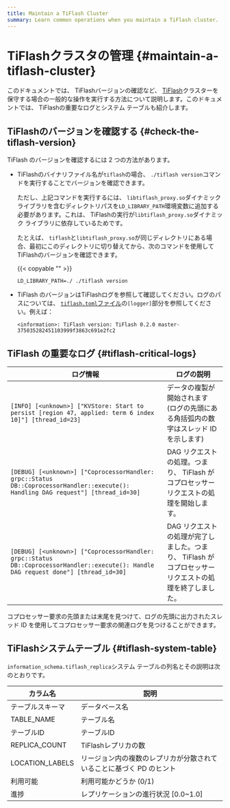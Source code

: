 ```yaml
---
title: Maintain a TiFlash Cluster
summary: Learn common operations when you maintain a TiFlash cluster.
---
```


# TiFlashクラスタの管理 {#maintain-a-tiflash-cluster}

このドキュメントでは、 TiFlashバージョンの確認など、 [TiFlash](/tiflash/tiflash-overview.md)クラスターを保守する場合の一般的な操作を実行する方法について説明します。このドキュメントでは、 TiFlashの重要なログとシステム テーブルも紹介します。

## TiFlashのバージョンを確認する {#check-the-tiflash-version}

TiFlash のバージョンを確認するには 2 つの方法があります。

-   TiFlashのバイナリファイル名が`tiflash`の場合、 `./tiflash version`コマンドを実行することでバージョンを確認できます。

    ただし、上記コマンドを実行するには、 `libtiflash_proxy.so`ダイナミックライブラリを含むディレクトリパスを`LD_LIBRARY_PATH`環境変数に追加する必要があります。これは、 TiFlashの実行が`libtiflash_proxy.so`ダイナミック ライブラリに依存しているためです。

    たとえば、 `tiflash`と`libtiflash_proxy.so`が同じディレクトリにある場合、最初にこのディレクトリに切り替えてから、次のコマンドを使用してTiFlashのバージョンを確認できます。

    {{< copyable "" >}}

    ```shell
    LD_LIBRARY_PATH=./ ./tiflash version
    ```

-   TiFlash のバージョンはTiFlashログを参照して確認してください。ログのパスについては、 [`tiflash.toml`ファイル](/tiflash/tiflash-configuration.md#configure-the-tiflashtoml-file)の`[logger]`部分を参照してください。例えば：

    ```
    <information>: TiFlash version: TiFlash 0.2.0 master-375035282451103999f3863c691e2fc2
    ```

## TiFlash の重要なログ {#tiflash-critical-logs}

| ログ情報                                                                                                                                 | ログの説明                                                     |
| ------------------------------------------------------------------------------------------------------------------------------------ | --------------------------------------------------------- |
| `[INFO] [<unknown>] ["KVStore: Start to persist [region 47, applied: term 6 index 10]"] [thread_id=23]`                              | データの複製が開始されます (ログの先頭にある角括弧内の数字はスレッド ID を示します)             |
| `[DEBUG] [<unknown>] ["CoprocessorHandler: grpc::Status DB::CoprocessorHandler::execute(): Handling DAG request"] [thread_id=30]`    | DAG リクエストの処理。つまり、 TiFlash がコプロセッサーリクエストの処理を開始します。         |
| `[DEBUG] [<unknown>] ["CoprocessorHandler: grpc::Status DB::CoprocessorHandler::execute(): Handle DAG request done"] [thread_id=30]` | DAG リクエストの処理が完了しました。つまり、 TiFlash がコプロセッサーリクエストの処理を終了しました。 |

コプロセッサー要求の先頭または末尾を見つけて、ログの先頭に出力されたスレッド ID を使用してコプロセッサー要求の関連ログを見つけることができます。

## TiFlashシステムテーブル {#tiflash-system-table}

`information_schema.tiflash_replica`システム テーブルの列名とその説明は次のとおりです。

| カラム名            | 説明                                   |
| --------------- | ------------------------------------ |
| テーブルスキーマ        | データベース名                              |
| TABLE_NAME      | テーブル名                                |
| テーブルID          | テーブルID                               |
| REPLICA_COUNT   | TiFlashレプリカの数                        |
| LOCATION_LABELS | リージョン内の複数のレプリカが分散されていることに基づく PD のヒント |
| 利用可能            | 利用可能かどうか (0/1)                       |
| 進捗              | レプリケーションの進行状況 [0.0~1.0]              |
